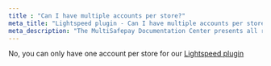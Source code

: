 ```yaml
---
title : "Can I have multiple accounts per store?"
meta_title: "Lightspeed plugin - Can I have multiple accounts per store? - MultiSafepay Docs"
meta_description: "The MultiSafepay Documentation Center presents all relevant information about our Plugins and API. You can also find support pages for payment methods, tools and general questions as well as the contact details of our Support and Integration Teams."
---
```


No, you can only have one account per store for our [Lightspeed plugin](https://lightspeed.multisafepay.com/)
